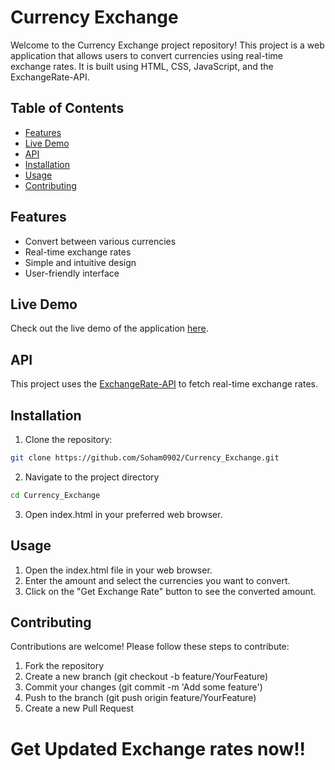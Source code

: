 # Currency Exchange

Welcome to the Currency Exchange project repository! This project is a web application that allows users to convert currencies using real-time exchange rates. It is built using HTML, CSS, JavaScript, and the ExchangeRate-API.

## Table of Contents

- [Features](#features)
- [Live Demo](#live-demo)
- [API](#api)
- [Installation](#installation)
- [Usage](#usage)
- [Contributing](#contributing)

## Features

- Convert between various currencies
- Real-time exchange rates
- Simple and intuitive design
- User-friendly interface

## Live Demo

Check out the live demo of the application [here](https://soham0902.github.io/Currency_Exchange/).

## API

This project uses the [ExchangeRate-API](https://www.exchangerate-api.com/) to fetch real-time exchange rates.

## Installation

1. Clone the repository:

```bash
git clone https://github.com/Soham0902/Currency_Exchange.git
```
2. Navigate to the project directory

```bash
cd Currency_Exchange
```
3. Open index.html in your preferred web browser.

## Usage
1. Open the index.html file in your web browser.
2. Enter the amount and select the currencies you want to convert.
3. Click on the "Get Exchange Rate" button to see the converted amount.

## Contributing
Contributions are welcome! Please follow these steps to contribute:

1. Fork the repository
2. Create a new branch (git checkout -b feature/YourFeature)
3. Commit your changes (git commit -m 'Add some feature')
4. Push to the branch (git push origin feature/YourFeature)
5. Create a new Pull Request

# Get Updated Exchange rates now!!
